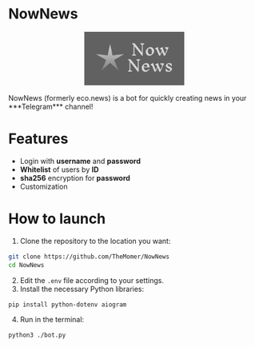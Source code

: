 # NowNews

<p align="center">
  <img src="logo.png" alt="logo" width="200"/>
  <p>NowNews (formerly eco.news) is a bot for quickly creating news in your ***Telegram*** channel!</p>
</p>

# Features
- Login with **username** and **password**
- **Whitelist** of users by **ID**
- **sha256** encryption for **password**
- Customization

# How to launch

1. Clone the repository to the location you want:
```bash
git clone https://github.com/TheMomer/NowNews
cd NowNews
```
2. Edit the `.env` file according to your settings.
3. Install the necessary Python libraries:
```bash
pip install python-dotenv aiogram
``` 
4. Run in the terminal:
```bash
python3 ./bot.py
```
